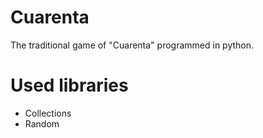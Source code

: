 # Cuarenta
The traditional game of "Cuarenta" programmed in python.
# Used libraries
- Collections
- Random
